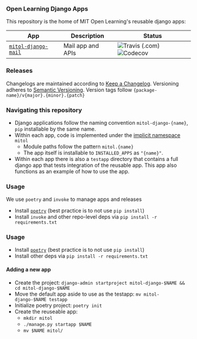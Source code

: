 ### Open Learning Django Apps

This repository is the home of MIT Open Learning's reusable django apps:

| App | Description | Status |
| --- | --- | --- |
| [`mitol-django-mail`](mitol-django-mail/) | Mail app and APIs | ![Travis (.com)](https://img.shields.io/travis/com/mitodl/ol-django) ![Codecov](https://img.shields.io/codecov/c/github/mitodl/ol-django?flag=mitol_django_mail) |

### Releases

Changelogs are maintained according to [Keep a Changelog](https://keepachangelog.com/en/1.0.0/).
Versioning adheres to [Semantic Versioning](https://semver.org/spec/v2.0.0.html).
Version tags follow `{package-name}/v{major}.{minor}.{patch}`

### Navigating this repository

- Django applications follow the naming convention `mitol-django-{name}`, `pip` installable by the same name.
- Within each app, code is implemented under the [implicit namespace](https://www.python.org/dev/peps/pep-0420/) `mitol`
  - Module paths follow the pattern `mitol.{name}`
  - The app itself is installable to `INSTALLED_APPS` as `"{name}"`.
- Within each app there is also a `testapp` directory that contains a full django app that tests integration of the reusable app. This app also functions as an example of how to use the app.

### Usage

We use `poetry` and `invoke` to manage apps and releases

- Install [`poetry`](https://python-poetry.org/docs/#installation) (best practice is to not use `pip install`)
- Install `invoke` and other repo-level deps via `pip install -r requirements.txt`

### Usage

- Install [`poetry`](https://python-poetry.org/docs/#installation) (best practice is to not use `pip install`)
- Install other deps via `pip install -r requirements.txt`

#### Adding a new app

- Create the project: `django-admin startproject mitol-django-$NAME && cd mitol-django-$NAME`
- Move the default app aside to use as the testapp: `mv mitol-django-$NAME testapp`
- Initialize poetry project: `poetry init`
- Create the reuseable app:
  - `mkdir mitol`
  - `./manage.py startapp $NAME`
  - `mv $NAME mitol/`
